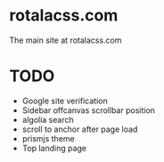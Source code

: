 # rotalacss.com
The main site at rotalacss.com

# TODO
- Google site verification
- Sidebar offcanvas scrollbar position
- algolia search
- scroll to anchor after page load
- prismjs theme
- Top landing page
